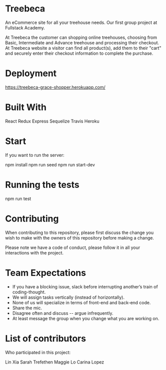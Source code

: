 # Treebeca

An eCommerce site for all your treehouse needs. Our first group project at Fullstack Academy.

At Treebeca the customer can shopping online treehouses, choosing from Basic, Intermediate and Advance treehouse and processing their checkout. At Treebeca website a visitor can find all product(s), add them to their "cart" and securely enter their checkout information to complete the purchase.

# Deployment

https://treebeca-grace-shopper.herokuapp.com/

# Built With

React
Redux
Express
Sequelize
Travis
Heroku

# Start

If you want to run the server:

npm install
npm run seed
npm run start-dev

# Running the tests

npm run test

# Contributing

When contributing to this repository, please first discuss the change you wish to make with the owners of this repository before making a change.

Please note we have a code of conduct, please follow it in all your interactions with the project.

# Team Expectations

* If you have a blocking issue, slack before interrupting another’s train of coding-thought.
* We will assign tasks vertically (instead of horizontally).
* None of us will specialize in terms of front-end and back-end code.
* Share the mic.
* Disagree often and discuss -- argue infrequently.
* At least message the group when you change what you are working on.

# List of contributors

Who participated in this project:

Lin Xia
Sarah Trefethen
Maggie Lo
Carina Lopez
